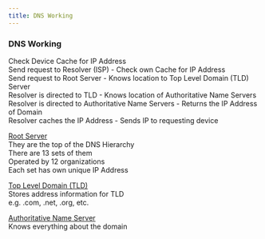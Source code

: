 ```yaml
---
title: DNS Working
---
```


### DNS Working

Check Device Cache for IP Address  
Send request to Resolver (ISP) - Check own Cache for IP Address  
Send request to Root Server - Knows location to Top Level Domain (TLD) Server  
Resolver is directed to TLD - Knows location of Authoritative Name Servers  
Resolver is directed to Authoritative Name Servers - Returns the IP Address of Domain  
Resolver caches the IP Address - Sends IP to requesting device

<u>Root Server</u>  
They are the top of the DNS Hierarchy  
There are 13 sets of them  
Operated by 12 organizations  
Each set has own unique IP Address

<u>Top Level Domain (TLD)</u>  
Stores address information for TLD  
e.g. .com, .net, .org, etc.

<u>Authoritative Name Server</u>  
Knows everything about the domain